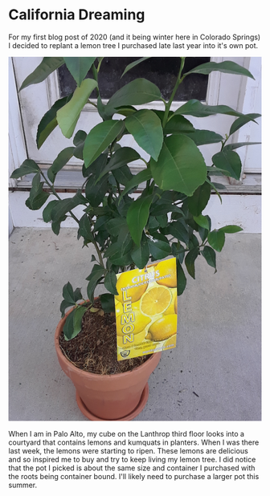 # California Dreaming
For my first blog post of 2020 (and it being winter here in Colorado Springs) I 
decided to replant a lemon tree I purchased late last year into it's own pot. 

![Lemon Tree](img/20200115_lemon-tree.png)

When I am in Palo Alto, my cube on the Lanthrop third floor looks into a courtyard that 
contains lemons and kumquats in planters. When I was there last week, the lemons were
starting to ripen. These lemons are delicious and so inspired me to buy and try to keep
living my lemon tree. I did notice that the pot I picked is about the same size and 
container I purchased with the roots being container bound. I'll likely need to purchase 
a larger pot this summer.
